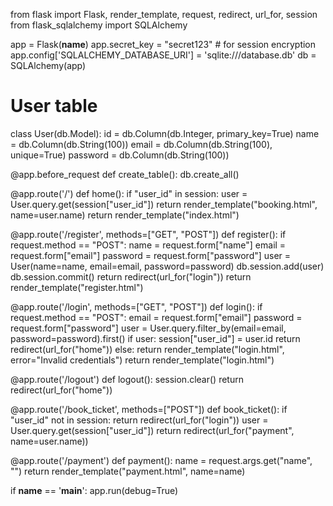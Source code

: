 from flask import Flask, render_template, request, redirect, url_for, session
from flask_sqlalchemy import SQLAlchemy

app = Flask(__name__)
app.secret_key = "secret123"  # for session encryption
app.config['SQLALCHEMY_DATABASE_URI'] = 'sqlite:///database.db'
db = SQLAlchemy(app)

# User table
class User(db.Model):
    id = db.Column(db.Integer, primary_key=True)
    name = db.Column(db.String(100))
    email = db.Column(db.String(100), unique=True)
    password = db.Column(db.String(100))

@app.before_request
def create_table():
    db.create_all()

@app.route('/')
def home():
    if "user_id" in session:
        user = User.query.get(session["user_id"])
        return render_template("booking.html", name=user.name)
    return render_template("index.html")

@app.route('/register', methods=["GET", "POST"])
def register():
    if request.method == "POST":
        name = request.form["name"]
        email = request.form["email"]
        password = request.form["password"]
        user = User(name=name, email=email, password=password)
        db.session.add(user)
        db.session.commit()
        return redirect(url_for("login"))
    return render_template("register.html")

@app.route('/login', methods=["GET", "POST"])
def login():
    if request.method == "POST":
        email = request.form["email"]
        password = request.form["password"]
        user = User.query.filter_by(email=email, password=password).first()
        if user:
            session["user_id"] = user.id
            return redirect(url_for("home"))
        else:
            return render_template("login.html", error="Invalid credentials")
    return render_template("login.html")

@app.route('/logout')
def logout():
    session.clear()
    return redirect(url_for("home"))

@app.route('/book_ticket', methods=["POST"])
def book_ticket():
    if "user_id" not in session:
        return redirect(url_for("login"))
    user = User.query.get(session["user_id"])
    return redirect(url_for("payment", name=user.name))

@app.route('/payment')
def payment():
    name = request.args.get("name", "")
    return render_template("payment.html", name=name)

if __name__ == '__main__':
    app.run(debug=True)
